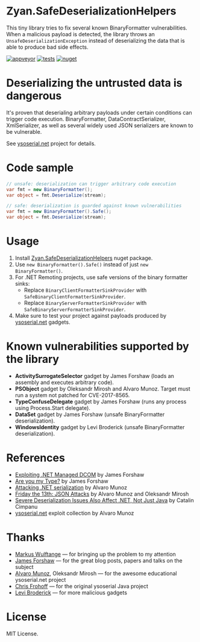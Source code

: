 ﻿# Zyan.SafeDeserializationHelpers

This tiny library tries to fix several known BinaryFormatter vulnerabilities.
When a malicious payload is detected, the library throws an `UnsafeDeserializationException`
instead of deserializing the data that is able to produce bad side effects. 

[![appveyor](https://ci.appveyor.com/api/projects/status/github/zyanfx/safedeserializationhelpers?svg=true)](https://ci.appveyor.com/project/yallie/safedeserializationhelpers)
[![tests](https://img.shields.io/appveyor/tests/yallie/safedeserializationhelpers.svg)](https://ci.appveyor.com/project/yallie/safedeserializationhelpers/build/tests)
[![nuget](https://img.shields.io/nuget/v/Zyan.SafeDeserializationHelpers.svg)](https://nuget.org/packages/Zyan.SafeDeserializationHelpers)

# Deserializing the untrusted data is dangerous

It's proven that deserialing arbitrary payloads under certain conditions can
trigger code execution. BinaryFormatter, DataContractSerializer, XmlSerializer,
as well as several widely used JSON serializers are known to be vulnerable.

See [ysoserial.net](https://github.com/pwntester/ysoserial.net) project for details.

# Code sample

```csharp
// unsafe: deserialization can trigger arbitrary code execution
var fmt = new BinaryFormatter();
var object = fmt.Deserialize(stream);

// safe: deserialization is guarded against known vulnerabilities
var fmt = new BinaryFormatter().Safe();
var object = fmt.Deserialize(stream);
```

# Usage

1. Install [Zyan.SafeDeserializationHelpers](https://www.nuget.org/packages/Zyan.SafeDeserializationHelpers) nuget package.
2. Use `new BinaryFormatter().Safe()` instead of just `new BinaryFormatter()`.
3. For .NET Remoting projects, use safe versions of the binary formatter sinks:
   * Replace `BinaryClientFormatterSinkProvider` with `SafeBinaryClientFormatterSinkProvider`.
   * Replace `BinaryServerFormatterSinkProvider` with `SafeBinaryServerFormatterSinkProvider`.
4. Make sure to test your project against payloads produced by [ysoserial.net](https://github.com/pwntester/ysoserial.net) gadgets.

# Known vulnerabilities supported by the library

* **ActivitySurrogateSelector** gadget by James Forshaw (loads an assembly and executes arbitrary code).
* **PSObject** gadget by Oleksandr Mirosh and Alvaro Munoz. Target must run a system not patched for CVE-2017-8565.
* **TypeConfuseDelegate** gadget by James Forshaw (runs any process using Process.Start delegate).
* **DataSet** gadget by James Forshaw (unsafe BinaryFormatter deserialization).
* **WindowsIdentity** gadget by Levi Broderick (unsafe BinaryFormatter deserialization).

# References

* [Exploiting .NET Managed DCOM](https://googleprojectzero.blogspot.com/2017/04/exploiting-net-managed-dcom.html) by James Forshaw
* [Are you my Type?](https://media.blackhat.com/bh-us-12/Briefings/Forshaw/BH_US_12_Forshaw_Are_You_My_Type_WP.pdf) by James Forshaw
* [Attacking .NET serialization](https://speakerdeck.com/pwntester/attacking-net-serialization) by Alvaro Munoz
* [Friday the 13th: JSON Attacks](https://www.blackhat.com/docs/us-17/thursday/us-17-Munoz-Friday-The-13th-Json-Attacks.pdf) by Alvaro Munoz and Oleksandr Mirosh
* [Severe Deserialization Issues Also Affect .NET, Not Just Java](https://www.bleepingcomputer.com/news/security/severe-deserialization-issues-also-affect-net-not-just-java/) by Catalin Cimpanu
* [ysoserial.net](https://github.com/pwntester/ysoserial.net) exploit collection by Alvaro Munoz

# Thanks

* [Markus Wulftange](https://github.com/mwulftange) — for bringing up the problem to my attention
* [James Forshaw](https://github.com/tyranid) — for the great blog posts, papers and talks on the subject
* [Alvaro Munoz](https://github.com/pwntester), Oleksandr Mirosh — for the awesome educational ysoserial.net project
* [Chris Frohoff](https://github.com/frohoff) — for the original ysoserial Java project
* [Levi Broderick](https://github.com/GrabYourPitchforks) — for more malicious gadgets

# License

MIT License.
